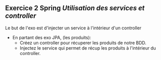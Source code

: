 ## Exercice 2 Spring ***Utilisation des services et controller***

Le but de l'exo est d'injecter un service à l'intérieur d'un controller
- En partant des exo JPA, (les produits):
    - Créez un controller pour récuperer les produits de notre BDD.
    - Injectez le service qui permet de récup les produits à l'intérieur du controller.